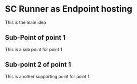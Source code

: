 # SC Runner as Endpoint hosting

This is the main idea

## Sub-Point of point 1

This is a sub point for point 1
## Sub-point 2 of point 1
This is another supporting point for point 1
